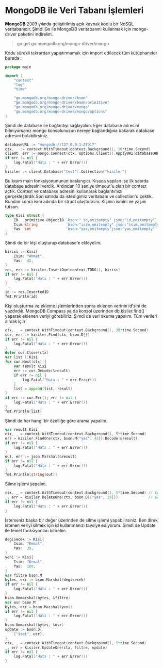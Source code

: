 # MongoDB ile Veri Tabanı İşlemleri

**MongoDB** 2009 yılında geliştirilmiş açık kaynak kodlu bir NoSQL veritabanıdır.
Şimdi Go ile MongoDB veritabanını kullanmak için mongo-driver paketini indirelim.
> go get go.mongodb.org/mongo-driver/mongo

Kodu sürekli tekrardan yapıştırmamak için import edilecek tüm kütüphaneler burada :

```go
package main

import (
	"context"
	"log"
	"time"

	"go.mongodb.org/mongo-driver/bson"
	"go.mongodb.org/mongo-driver/bson/primitive"
	"go.mongodb.org/mongo-driver/mongo"
	"go.mongodb.org/mongo-driver/mongo/options"
)

```

Şimdi de database ile bağlantıyı sağlayalım. Eğer database adresini bilmiyorsanız mongo konsolunuzun nereye bağlandığına bakarak database adresini bulabilirsiniz.

```go
databaseURL := "mongodb://127.0.0.1:27017"
ctx, _ := context.WithTimeout(context.Background(), 10*time.Second)
client, err := mongo.Connect(ctx, options.Client().ApplyURI(databaseURL))
if err != nil {
	log.Fatal("Hata : " + err.Error())
}
kisiler := client.Database("test").Collection("kisiler")
```

Bu kısım main fonksiyonununun başlangıcı. Kısaca yapılan ise ilk satırda database adresini verdik. Ardından 10 saniye timeout'u olan bir context açtık. Context ve database adresini kullanarak bağlantımızı gerçekleştirdik.Son satırda da istedigimiz veritabanı ve collection'u çektik.
Bundan sonra isim adında bir struct oluşturalım. Kişinin ismini ve yaşını tutsun.

```go
type Kisi struct {
	ID   primitive.ObjectID `bson:"_id,omitempty" json:"id,omitempty"`
	Isim string             `bson:"isim,omitempty" json:"isim,omitempty"`
	Yas  int                `bson:"yas,omitempty"json:"yas,omitempty"`
}
```
Şimdi de bir kişi oluşturup database'e ekleyelim.
```go
birisi := Kisi{
	Isim: "Ahmet",
	Yas:  42,
}
res, err := kisiler.InsertOne(context.TODO(), birisi)
if err != nil {
	log.Fatal("Hata : " + err.Error())
}

id := res.InsertedID
fmt.Println(id)
```
Kişi oluşturma ve ekleme işlemlerinden sonra eklenen verinin id'sini de yazdırdık. MongoDB Compass ya da konsol üzerinden db.kisiler.find() yaparak eklenen veriyi görebiliriz.
Şimdi de veri okuma yapalım. Tüm verileri almak için : 

```go
ctx, _ = context.WithTimeout(context.Background(), 30*time.Second)
cur, err := kisiler.Find(ctx, bson.D{})
if err != nil {
	log.Fatal("Hata : " + err.Error())
}
defer cur.Close(ctx)
var list []Kisi
for cur.Next(ctx) {
	var result Kisi
	err := cur.Decode(&result)
	if err != nil {
		log.Fatal("Hata : " + err.Error())
	}
	list = append(list, result)
}
if err := cur.Err(); err != nil {
	log.Fatal("Hata : " + err.Error())
}
fmt.Println(list)
```
Şimdi de her hangi bir özelliğe göre arama yapalım.

```go
var result Kisi
ctx, _ = context.WithTimeout(context.Background(), 5*time.Second)
err = kisiler.FindOne(ctx, bson.M{"yas": 42}).Decode(&result)
if err != nil {
	log.Fatal("Hata : " + err.Error())
}
out, err := json.Marshal(&result)
if err != nil {
	log.Fatal("Hata : " + err.Error())
}
fmt.Println(string(out))
```

Silme işlemi yapalım.

```go
ctx, _ = context.WithTimeout(context.Background(), 5*time.Second) // Context for Delete
_, err = kisiler.DeleteOne(ctx, bson.D{{"yas", 39}})              // Delete User
if err != nil {
	log.Fatal("Hata : " + err.Error())
}
```
İsterseniz başka bir değer üzerinden de silme işlemi yapabilirsiniz. Ben direk istenen veriyi silmek için id kullanmanızı tavsiye ediyorum.
Şimdi de Update ile temel fonksiyonları bitirelim.

```go
degisecek := Kisi{
	Isim: "Kemal",
	Yas:  39,
}
yeni := Kisi{
	Isim: "Kemal",
	Yas:  100,
}
var filtre bson.M
bytes, err := bson.Marshal(degisecek)
if err != nil {
	log.Fatal("Hata : " + err.Error())
}
bson.Unmarshal(bytes, &filtre)
var usr bson.M
bytes, err = bson.Marshal(yeni)
if err != nil {
	log.Fatal("Hata : " + err.Error())
}
bson.Unmarshal(bytes, &usr)
update := bson.D{
	{"$set", usr},
}
ctx, _ = context.WithTimeout(context.Background(), 5*time.Second)
_, err = kisiler.UpdateOne(ctx, filtre, update)
if err != nil {
	log.Fatal("Hata : " + err.Error())
}
```
